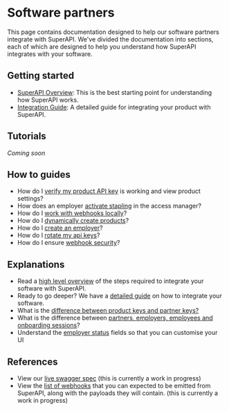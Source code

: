 # Software partners

This page contains documentation designed to help our software partners integrate with SuperAPI. We've divided the documentation into sections, each of which are designed to help you understand how SuperAPI integrates with your software.

## Getting started

- [SuperAPI Overview](/software_partners/explanations/overview/index.html): This is the best starting point for understanding how SuperAPI works.
- [Integration Guide](/software_partners/explanations/detailed_guide/index.html): A detailed guide for integrating your product with SuperAPI.

## Tutorials

_Coming soon_

## How to guides

- How do I [verify my product API key](/software_partners/how_to_guides/verify_my_product_api_key/index.html) is working and view product settings?
- How does an employer [activate stapling](/software_partners/how_to_guides/stapling/index.html) in the access manager?
- How do I [work with webhooks locally](/software_partners/how_to_guides/work_with_webhooks_locally/index.html)?
- How do I [dynamically create products](/software_partners/how_to_guides/dynamically_create_products/index.html)?
- How do I [create an employer](/software_partners/how_to_guides/create_an_employer/index.html)?
- How do I [rotate my api keys](/software_partners/how_to_guides/rotate_api_key/index.html)?
- How do I ensure [webhook security](/software_partners/how_to_guides/webhook_security/index.html)?

## Explanations

- Read a [high level overview](/software_partners/explanations/overview/index.html) of the steps required to integrate your software with SuperAPI.
- Ready to go deeper? We have a [detailed guide](/software_partners/explanations/detailed_guide/index.html) on how to integrate your software.
- What is the [difference between product keys and partner keys?](/software_partners/explanations/product_vs_partner_api_keys/index.html)
- What is the difference between [partners, employers, employees and onboarding sessions](/software_partners/explanations/understanding_super_api_entities/index.html)?
- Understand the [employer status](/software_partners/explanations/working_with_the_employer_status/index.html) fields so that you can customise your UI

## References

- View our [live swagger spec](https://api.superapi.com.au/swaggerui) (this is currently a work in progress)
- View the [list of webhooks](/software_partners/references/list_of_webhooks/index.html) that you can expected to be emitted from SuperAPI, along with the payloads they will contain. (this is currently a work in progress)

<!--@include: @/parts/getting_help.md-->
